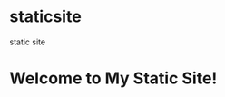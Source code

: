 # staticsite
static site
<!DOCTYPE html>
<html lang="en">
<head>
  <meta charset="UTF-8">
  <meta name="viewport" content="width=device-width, initial-scale=1.0">
  <title>My Static Site</title>
</head>
<body>
  <h1>Welcome to My Static Site!</h1>
</body>
</html>
